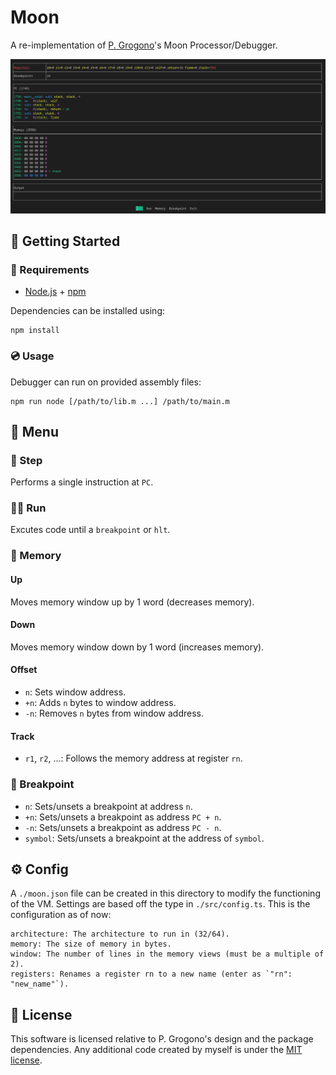 # Moon

A re-implementation of [P. Grogono](https://www.concordia.ca/news/media-relations/experts/expert-profile.html?epid=lN-dXztD3ph82n_UxB0sOw)'s Moon Processor/Debugger.

![Moon](./images/main.png)

## 🚩 Getting Started

### 🔗 Requirements

- [Node.js](https://nodejs.org/en/) + [npm](https://www.npmjs.com/)

Dependencies can be installed using:

```
npm install
```

### 💿 Usage

Debugger can run on provided assembly files:

```
npm run node [/path/to/lib.m ...] /path/to/main.m
```

## 📌 Menu

### 👣 Step

Performs a single instruction at `PC`.

### 🏃‍♂️ Run

Excutes code until a `breakpoint` or `hlt`.

### 🧠 Memory

#### Up

Moves memory window up by 1 word (decreases memory).

#### Down

Moves memory window down by 1 word (increases memory).

#### Offset

- `n`: Sets window address.
- `+n`: Adds `n` bytes to window address.
- `-n`: Removes `n` bytes from window address.

#### Track

- `r1`, `r2`, ...: Follows the memory address at register `rn`.

### 🔴 Breakpoint

- `n`: Sets/unsets a breakpoint at address `n`.
- `+n`: Sets/unsets a breakpoint as address `PC + n`.
- `-n`: Sets/unsets a breakpoint as address `PC - n`.
- `symbol`: Sets/unsets a breakpoint at the address of `symbol`.

## ⚙️ Config

A `./moon.json` file can be created in this directory to modify the functioning of the VM. Settings are based off the type in `./src/config.ts`. This is the configuration as of now:

```
architecture: The architecture to run in (32/64).
memory: The size of memory in bytes.
window: The number of lines in the memory views (must be a multiple of 2).
registers: Renames a register rn to a new name (enter as `"rn": "new_name"`).
```

## 📃 License

This software is licensed relative to P. Grogono's design and the package dependencies. Any additional code created by myself is under the [MIT license](./LICENSE).
